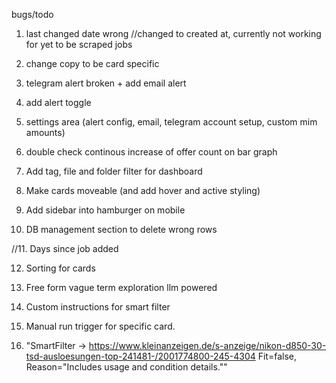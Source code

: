 bugs/todo

1. last changed date wrong //changed to created at, currently not working for yet to be scraped jobs

2. change copy to be card specific

3. telegram alert broken + add email alert

4. add alert toggle

5. settings area (alert config, email, telegram account setup, custom mim amounts)

6. double check continous increase of offer count on bar graph

7. Add tag, file and folder filter for dashboard

8. Make cards moveable (and add hover and active styling)

9. Add sidebar into hamburger on mobile

10. DB management section to delete wrong rows

//11. Days since job added

12. Sorting for cards

13. Free form vague term exploration llm powered

14. Custom instructions for smart filter

15. Manual run trigger for specific card.

16. "SmartFilter → https://www.kleinanzeigen.de/s-anzeige/nikon-d850-30-tsd-ausloesungen-top-241481-/2001774800-245-4304 Fit=false, Reason="Includes usage and condition details.""
